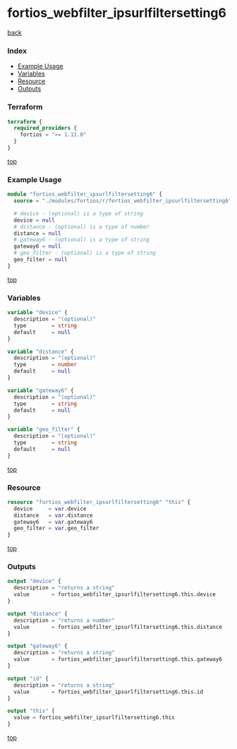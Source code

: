 # fortios_webfilter_ipsurlfiltersetting6

[back](../fortios.md)

### Index

- [Example Usage](#example-usage)
- [Variables](#variables)
- [Resource](#resource)
- [Outputs](#outputs)

### Terraform

```terraform
terraform {
  required_providers {
    fortios = ">= 1.11.0"
  }
}
```

[top](#index)

### Example Usage

```terraform
module "fortios_webfilter_ipsurlfiltersetting6" {
  source = "./modules/fortios/r/fortios_webfilter_ipsurlfiltersetting6"

  # device - (optional) is a type of string
  device = null
  # distance - (optional) is a type of number
  distance = null
  # gateway6 - (optional) is a type of string
  gateway6 = null
  # geo_filter - (optional) is a type of string
  geo_filter = null
}
```

[top](#index)

### Variables

```terraform
variable "device" {
  description = "(optional)"
  type        = string
  default     = null
}

variable "distance" {
  description = "(optional)"
  type        = number
  default     = null
}

variable "gateway6" {
  description = "(optional)"
  type        = string
  default     = null
}

variable "geo_filter" {
  description = "(optional)"
  type        = string
  default     = null
}
```

[top](#index)

### Resource

```terraform
resource "fortios_webfilter_ipsurlfiltersetting6" "this" {
  device     = var.device
  distance   = var.distance
  gateway6   = var.gateway6
  geo_filter = var.geo_filter
}
```

[top](#index)

### Outputs

```terraform
output "device" {
  description = "returns a string"
  value       = fortios_webfilter_ipsurlfiltersetting6.this.device
}

output "distance" {
  description = "returns a number"
  value       = fortios_webfilter_ipsurlfiltersetting6.this.distance
}

output "gateway6" {
  description = "returns a string"
  value       = fortios_webfilter_ipsurlfiltersetting6.this.gateway6
}

output "id" {
  description = "returns a string"
  value       = fortios_webfilter_ipsurlfiltersetting6.this.id
}

output "this" {
  value = fortios_webfilter_ipsurlfiltersetting6.this
}
```

[top](#index)